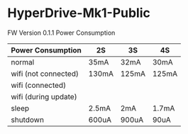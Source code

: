 # HyperDrive-Mk1-Public



FW Version 0.1.1 Power Consumption

| Power Consumption    | 2S    | 3S    | 4S    |
|----------------------|-------|-------|-------|
| normal               | 35mA  | 32mA  | 30mA  |
| wifi (not connected) | 130mA | 125mA | 125mA |
| wifi (connected)     |       |       |       |
| wifi (during update) |       |       |       |
| sleep                | 2.5mA | 2mA   | 1.7mA |
| shutdown             | 600uA | 900uA | 90uA  |
